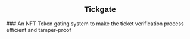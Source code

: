 <div align="center" style="font-family:'Montserrat', sans-serif;">

## Tickgate
</div>
### An NFT Token gating system to make the ticket verification process efficient and tamper-proof
